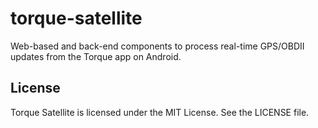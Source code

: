 torque-satellite
================

Web-based and back-end components to process real-time GPS/OBDII updates from the Torque app on Android.


License
-------

Torque Satellite is licensed under the MIT License. See the LICENSE file.
